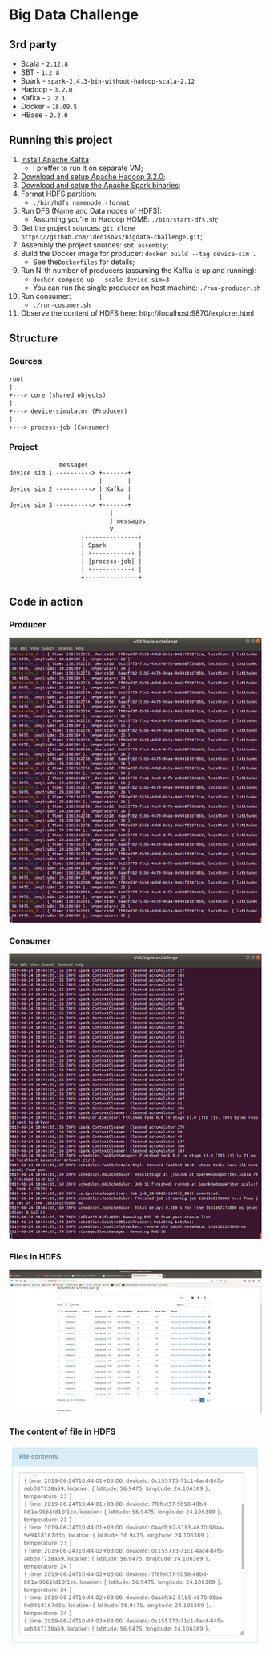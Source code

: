 # Big Data Challenge

## 3rd party

* Scala - `2.12.8`
* SBT - `1.2.8`
* Spark - `spark-2.4.3-bin-without-hadoop-scala-2.12`
* Hadoop - `3.2.0`
* Kafka - `2.2.1`
* Docker - `18.09.5`
* HBase - `2.2.0`

## Running this project

1. [Install Apache Kafka](https://kafka.apache.org/quickstart) 
    * I preffer to run it on separate VM;
2. [Download and setup Apache Hadoop 3.2.0](http://hadoop.apache.org/docs/stable/hadoop-project-dist/hadoop-common/SingleCluster.html);
3. [Download and setup the Apache Spark binaries](https://spark.apache.org/docs/latest/);
4. Format HDFS partition:
    * `./bin/hdfs namenode -format`
5. Run DFS (Name and Data nodes of HDFS): 
    * Assuming  you're in Hadoop HOME: `./bin/start-dfs.sh`;
6. Get the project sources: `git clone https://github.com/idenisovs/bigdata-challenge.git`;
7. Assembly the project sources: `sbt assembly`;
8. Build the Docker image for producer: `docker build --tag device-sim .`
    * See the`Dockerfiles` for details;
9. Run N-th number of producers (assuming the Kafka is up and running):
    * `docker-compose up --scale device-sim=3`
    * You can run the single producer on host machine: `./run-producer.sh` 
10. Run consumer: 
    * `./run-cosumer.sh`
11. Observe the content of HDFS here: http://localhost:9870/explorer.html

## Structure

### Sources

```
root
|
+---> core (shared objects)
|
+---> device-simulator (Producer)
|
+---> process-job (Consumer)
```

### Project

```           
              messages
device sim 1 ----------> +-------+
                         |       |      
device sim 2 ----------> | Kafka |
                         |       |
device sim 3 ----------> +-------+
                            |
                            | messages
                            V
                    +---------------+
                    | Spark         |
                    | +-----------+ |
                    | |process-job| |
                    | +-----------+ |
                    +---------------+
```

## Code in action

### Producer

![Producers running within the Docker](./screenshots/producers.png "Producers running within the Docker")

### Consumer

![Running consumer](./screenshots/consumer.png "Producers running within the Docker")

### Files in HDFS

![Records within HDFS](./screenshots/hdfs-content.png "Records within HDFS")

### The content of file in HDFS

![The content of record within HDFS](./screenshots/records-in-hdfs.png "The content of record within HDFS")